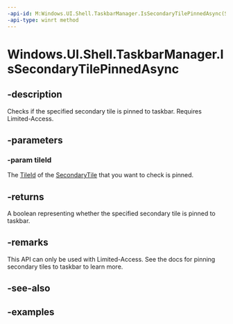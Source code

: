 ```yaml
---
-api-id: M:Windows.UI.Shell.TaskbarManager.IsSecondaryTilePinnedAsync(System.String)
-api-type: winrt method
---
```


<!-- Method syntax.
public IAsyncOperation<bool> TaskbarManager.IsSecondaryTilePinnedAsync(String tileId)
-->

# Windows.UI.Shell.TaskbarManager.IsSecondaryTilePinnedAsync

## -description
Checks if the specified secondary tile is pinned to taskbar. Requires Limited-Access.

## -parameters
### -param tileId
The [TileId](../windows.ui.startscreen/secondarytile_tileid.md) of the [SecondaryTile](../windows.ui.startscreen/secondarytile.md) that you want to check is pinned.

## -returns
A boolean representing whether the specified secondary tile is pinned to taskbar.

## -remarks
This API can only be used with Limited-Access. See the docs for pinning secondary tiles to taskbar to learn more.

## -see-also

## -examples